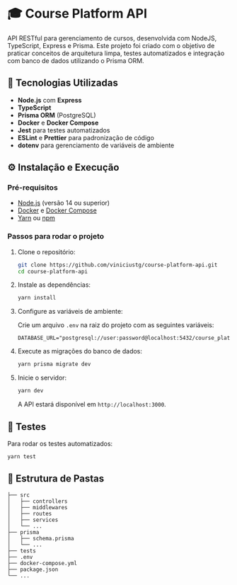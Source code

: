 # 🎓 Course Platform API

API RESTful para gerenciamento de cursos, desenvolvida com NodeJS, TypeScript, Express e Prisma. Este projeto foi criado com o objetivo de praticar conceitos de arquitetura limpa, testes automatizados e integração com banco de dados utilizando o Prisma ORM.

## 🚀 Tecnologias Utilizadas

- **Node.js** com **Express**
- **TypeScript**
- **Prisma ORM** (PostgreSQL)
- **Docker** e **Docker Compose**
- **Jest** para testes automatizados
- **ESLint** e **Prettier** para padronização de código
- **dotenv** para gerenciamento de variáveis de ambiente

## ⚙️ Instalação e Execução

### Pré-requisitos

- [Node.js](https://nodejs.org/) (versão 14 ou superior)
- [Docker](https://www.docker.com/) e [Docker Compose](https://docs.docker.com/compose/)
- [Yarn](https://yarnpkg.com/) ou [npm](https://www.npmjs.com/)

### Passos para rodar o projeto

1. Clone o repositório:

   ```bash
   git clone https://github.com/viniciustg/course-platform-api.git
   cd course-platform-api
   ```

2. Instale as dependências:

   ```bash
   yarn install
   ```

3. Configure as variáveis de ambiente:

   Crie um arquivo `.env` na raiz do projeto com as seguintes variáveis:

   ```env
   DATABASE_URL="postgresql://user:password@localhost:5432/course_platform"
   ```

4. Execute as migrações do banco de dados:

   ```bash
   yarn prisma migrate dev
   ```

5. Inicie o servidor:

   ```bash
   yarn dev
   ```

   A API estará disponível em `http://localhost:3000`.

## 🧪 Testes

Para rodar os testes automatizados:

```bash
yarn test
```

## 📂 Estrutura de Pastas

```
├── src
│   ├── controllers
│   ├── middlewares
│   ├── routes
│   ├── services
│   └── ...
├── prisma
│   ├── schema.prisma
│   └── ...
├── tests
├── .env
├── docker-compose.yml
├── package.json
└── ...
```
